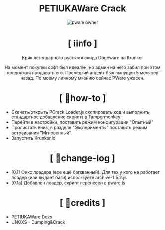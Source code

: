 <div align="center">

# PETIUKAWare Crack
![pware owner](https://i.pinimg.com/originals/45/3e/a9/453ea9e2e675f045ceedfe7be68c29fc.gif)
# [ ℹ️info ]
Кряк легендарного русского скида Dogeware на Krunker

На момент покупки софт был идеален, но админ на него забил при этом продолжая продавать его. Последний апдейт был выпущен 5 месяцев назад. По моему личному мнению сейчас PWare ужасен.
# [ 🍳how-to ]

</div>

- Скачать/открыть PCrack Loader.js скопировать код и выполнить стандартное добавление скрипта в Tampermonkey
- Перейти в настройки, поставить режим конфигурации "Опытный"
- Пролистать вниз, в разделе "Эксперименты" поставить режим встраивания "Мгновенный"
- Запустить Krunker.io

<div align="center">

# [ 🥚change-log ]

</div>

+ [0.1] Фикс лоадера (все ещё багованный). Для тех у кого не работает лоадер (или выдает баги) используйте archive-1.5.2.js
+ [0.1a] Добавлен лоадер, скрипт перенесен в pware.js

<div align="center">

# [ 🤡credits ]

</div>

+ PETIUKAWare Devs
+ UNOXS - Dumping&Crack
